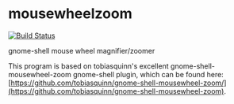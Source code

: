 # mousewheelzoom

[![Build Status](https://travis-ci.org/garfunkel/mousewheelzoom.svg)](https://travis-ci.org/garfunkel/mousewheelzoom)

gnome-shell mouse wheel magnifier/zoomer

This program is based on tobiasquinn's excellent gnome-shell-mousewheel-zoom gnome-shell plugin, which can be found here: [https://github.com/tobiasquinn/gnome-shell-mousewheel-zoom/](https://github.com/tobiasquinn/gnome-shell-mousewheel-zoom).
